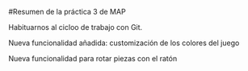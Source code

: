 #Resumen de la práctica 3 de MAP

Habituarnos al cicloo de trabajo con Git.

Nueva funcionalidad añadida: customización de los colores del juego

Nueva funcionalidad para rotar piezas con el ratón
